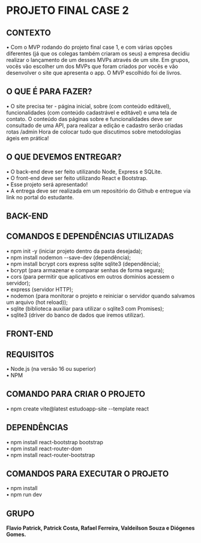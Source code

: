<h1>PROJETO FINAL CASE 2</h1>

<h2>CONTEXTO</h2>

• Com o MVP rodando do projeto final case 1, e com várias opções diferentes (já que os colegas também criaram os seus) a empresa decidiu realizar o lançamento de um desses MVPs através de um site. Em grupos, vocês vão escolher um dos MVPs que foram criados por vocês e vão desenvolver o site que apresenta o app. O MVP escolhido foi de livros.

<h2>O QUE É PARA FAZER?</h2>

• O site precisa ter - página inicial, sobre (com conteúdo editável), funcionalidades (com conteúdo cadastrável e editável) e uma tela de contato. O conteúdo das páginas sobre e funcionalidades deve ser consultado de uma API, para realizar a edição e cadastro serão criadas rotas /admin Hora de colocar tudo que discutimos sobre metodologias ágeis em prática!

<h2>O QUE DEVEMOS ENTREGAR?</h2>

• O back-end deve ser feito utilizando Node, Express e SQLite.<br>
• O front-end deve ser feito utilizando React e Bootstrap.<br>
• Esse projeto será apresentado!<br>
• A entrega deve ser realizada em um repositório do Github e entregue via link no portal do estudante.<br>

<h2>BACK-END</h2>

<h2>COMANDOS E DEPENDÊNCIAS UTILIZADAS</h2>

• npm init -y (iniciar projeto dentro da pasta desejada);<br>
• npm install nodemon --save-dev (dependência);<br>
• npm install bcrypt cors express sqlite sqlite3 (dependência);<br>
• bcrypt (para armazenar e comparar senhas de forma segura);<br>
• cors (para permitir que aplicativos em outros domínios acessem o servidor);<br>
• express (servidor HTTP);<br>
• nodemon (para monitorar o projeto e reiniciar o servidor quando salvamos um arquivo (hot reload));<br>
• sqlite (biblioteca auxiliar para utilizar o sqlite3 com Promises);<br>
• sqlite3 (driver do banco de dados que iremos utilizar).<br>

<h2>FRONT-END</h2>

<h2>REQUISITOS</h2>

• Node.js (na versão 16 ou superior)<br>
• NPM<br>

<h2>COMANDO PARA CRIAR O PROJETO</h2>

• npm create vite@latest estudoapp-site --template react<br>

<h2>DEPENDÊNCIAS</h2>

• npm install react-bootstrap bootstrap<br>
• npm install react-router-dom<br>
• npm install react-router-bootstrap<br>

<h2>COMANDOS PARA EXECUTAR O PROJETO</h2>

• npm install<br>
• npm run dev<br>


<h2> GRUPO </h2>

<b>Flavio Patrick, Patrick Costa, Rafael Ferreira, Valdeilson Souza e Diógenes Gomes.<b/>

  
